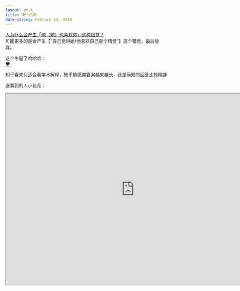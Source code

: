 ```yaml
---
layout: post
title: 凑个热闹
date-string: Febrary 14, 2019
---
```



<a href="https://www.zhihu.com/question/28391909">人为什么会产生「他（她）也喜欢你」这种错觉？</a><br>
可能更多的是会产生【“自己觉得她/他喜欢自己是个错觉“】这个错觉，最后放弃。<br>

这个牛逼了哈哈哈：<br>
<a href="https://www.zhihu.com/question/283384051/answer/448778221">❤</a><br>


知乎看来只适合看学术解释，知乎情感类答案越来越长，还是简短的回答比较精辟

送看到的人小花花：<br>

<iframe src="https://www.desmos.com/calculator/nt8keynzbx" height="600" width="800"></iframe><br>
